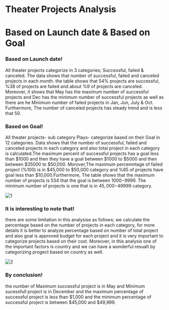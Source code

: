 # Theater Projects Analysis
# Based on Launch date & Based on Goal

### Based on Launch date!
All theater projects categorize in 3 categories; Successful, failed & canceled. The data shows that number of successful, failed and canceled projects in each month. the table shows that 54% projects are successful, %38 of projects are failed and about %9 of projects are canceled. Moreover, it shows that May has the maximum number of successful projects and Dec has the minimum number of successful projects as well as there are he Minimum number of failed projects in Jan, Jun, July & Oct. Furthermore, The number of canceled projects has steady trend and is less that 50.

### Based on Goal!
All theater projects- sub category Plays- categorize based on their Goal in 12 categories. Data shows that the number of successful, failed and canceled projects in each category and also total project in each category is calculated.The maximum percent of successful projects has a goal less than $1000 and then they have a goal between $1000 to $5000 and then between $35000 to $50,000. Morover,The maximum percenmtage of failed project (%100) is in $45,000 to $50,000 category and %85 of  projects have goal less than $10,000.Furthermore, The table shows that the maximum number of projects is 534 that the goal is between $1000-$9999. The minimum number of projects is one that is in $45,000-$49999 category.

![1](https://user-images.githubusercontent.com/91231253/158072744-91c098ae-76de-4080-a1f3-7fb0431cc269.png)


### It is interesting to note that!
there are some limitation in this analysise as follows;
we calculate the percentage based on the number of projects in each category, for more details it is better to analyze percentage based on number of total project and also goal is approved budget for each project and it is very important to categorize projects based on their cost. Moreover, in this analysis one of the important factors is country and we can have a wonderful resualt by categorizing progect based on country as well.

![2](https://user-images.githubusercontent.com/91231253/158072752-62c2d214-4541-4a58-9380-75f9d55bcdce.png)

### By conclusion! 
the number of Maximum successful project is in May and Minimum sucessfull project is in December and the maximum percentage of successful project is less than $1,000 and the minimum percentage of successful project is between $45,000 and $49,999.
